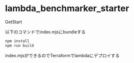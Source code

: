 # lambda_benchmarker_starter
GetStart


以下のコマンドでindex.mjsにbundleする
```zsh
npm install
npm run build
```

index.mjsができるのでTerraformでlambdaにデプロイする
